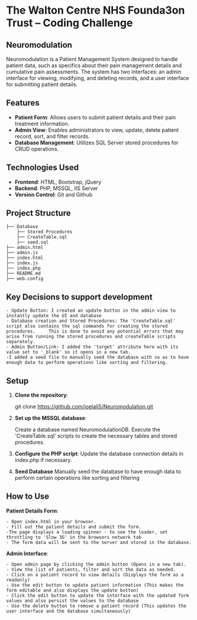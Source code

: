 # The Walton Centre NHS Founda3on Trust – Coding Challenge
## Neuromodulation

Neuromodulation is a Patient Management System designed to handle patient data, such as specifics about their pain management details and cumulative pain assessments. The system has two interfaces: an admin interface for viewing, modifying, and deleting records, and a user interface for submitting patient details.

## Features

- **Patient Form**: Allows users to submit patient details and their pain treatment information.
- **Admin View**: Enables administrators to view, update, delete patient record, sort, and filter records.
- **Database Management**: Utilizes SQL Server stored procedures for CRUD operations.

## Technologies Used

- **Frontend**: HTML, Bootstrap, jQuery
- **Backend**: PHP, MSSQL, IIS Server
- **Version Control**: Git and Github

## Project Structure
```
├── Database
    ├── Stored Procedures
    ├── CreateTable.sql
    ├── seed.sql
├── admin.html
├── admin.js 
├── index.html
├── index.js 
├── index.php
├── README.md
├── web.config
```
## Key Decisions to support development
    - Update Button: I created an update button in the admin view to instantly update the UI and database
    - Database creation and Stored Procedures: The 'CreateTable.sql' script also contains the sql commands for creating the stored procedures.     This is done to avoid any potential errors that may arise from running the stored procedures and createTable scripts separately.
    - Admin Button/Link: I added the 'target' attribute here with its value set to '_blank' so it opens in a new tab.
    -I added a seed file to manually seed the database with so as to have enough data to perform operations like sorting and filtering.

## Setup

1. **Clone the repository**:

   git clone https://github.com/joelali5/Neuromodulation.git

2. **Set up the MSSQL database**:

    Create a database named NeuromodulationDB.
    Execute the 'CreateTable.sql' scripts to create the necessary tables and stored procedures.

3. **Configure the PHP script**:
    Update the database connection details in index.php if necessary.

4. **Seed Database**
    Manually seed the database to have enough data to perform certain operations like sorting and filtering


## How to Use

**Patient Details Form**:

    - Open index.html in your browser.
    - Fill out the patient details and submit the form.
    -The page displays a loading spinner - to see the loader, set throttling to 'Slow 3G' in the browsers network tab
    - The form data will be sent to the server and stored in the database.

**Admin Interface**:

    - Open admin page by clicking the admin button (Opens in a new tab).
    - View the list of patients, filter and sort the data as needed.
    - Click on a patient record to view details (Displays the form as a readonly)
    - Use the edit button to update patient information (This makes the form editable and also displays the update button)
    - Click the edit button to update the interface with the updated form values and also persist the values to the database
    - Use the delete button to remove a patient record (This updates the user interface and the database simultaneously)
 
